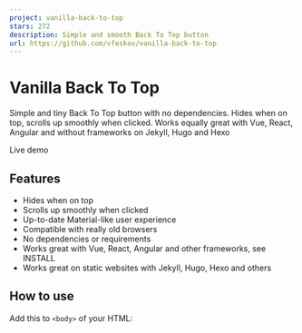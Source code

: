 ```yaml
---
project: vanilla-back-to-top
stars: 272
description: Simple and smooth Back To Top button
url: https://github.com/vfeskov/vanilla-back-to-top
---
```


Vanilla Back To Top
===================

Simple and tiny Back To Top button with no dependencies. Hides when on top, scrolls up smoothly when clicked. Works equally great with Vue, React, Angular and without frameworks on Jekyll, Hugo and Hexo

  

Live demo

Features
--------

-   Hides when on top
-   Scrolls up smoothly when clicked
-   Up-to-date Material\-like user experience
-   Compatible with really old browsers
-   No dependencies or requirements
-   Works great with Vue, React, Angular and other frameworks, see INSTALL
-   Works great on static websites with Jekyll, Hugo, Hexo and others

How to use
----------

Add this to `<body>` of your HTML:

<script src\="https://unpkg.com/vanilla-back-to-top@7.2.1/dist/vanilla-back-to-top.min.js"\></script\>
<script\>addBackToTop({
  diameter: 56,
  backgroundColor: 'rgb(255, 82, 82)',
  textColor: '#fff'
})</script\>

For alternative installation see INSTALL

See EXAMPLES

For all options see OPTIONS

License
-------

MIT, see LICENSE

Default icon from Material Design Icons under Apache License 2.0, which only restricts re-selling the icon

* * *

Support me with a star ♥
